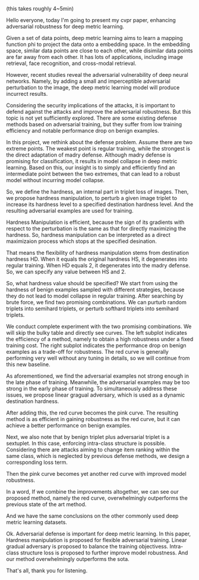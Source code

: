 (this takes roughly 4~5min)

Hello everyone, today I'm going to present my cvpr paper, enhancing adversarial
robustness for deep metric learning.

Given a set of data points, deep metric learning aims to learn a mapping
function phi to project the data onto a embedding space.  In the embedding
space, similar data points are close to each other, while disimilar data points
are far away from each other.  It has lots of applications, including image
retrieval, face recognition, and cross-modal retrieval.

However, recent studies reveal the adversarial vulnerability of deep neural
networks. Namely, by adding a small and imperceptible adversarial perturbation
to the image, the deep metric learning model will produce incurrect results.

Considering the security implications of the attacks, it is important to defend
against the attacks and improve the adversarial robustness. But this topic is
not yet sufficiently explored. There are some existing defense methods based on
adversarial training, but they suffer from low training efficiency and notable
performance drop on benign examples.

In this project, we rethink about the defense problem. Assume there are two
extreme points. The weakest point is regular training, while the strongest is
the direct adaptation of madry defense. Although madry defense is promising for
classification, it results in model collapse in deep metric learning. Based on
this, our insight is to simply and efficiently find an intermediate point
between the two extremes, that can lead to a robust model without incurring
model collapse.

So, we define the hardness, an internal part in triplet loss of images.  Then,
we propose hardness manipulation, to perturb a given image triplet to increase
its hardness level to a specified destination hardness level.  And the
resulting adversarial examples are used for training.

Hardness Manipulation is efficient, because the sign of its gradients with
respect to the perturbation is the same as that for directly maximizing the
hardness.  So, hardness manipulation can be interpreted as a direct maximizaion
process which stops at the specified desination.

That means the flexibility of hardness manipulation stems from destination
hardness HD.  When it equals the original hardness HS, it degenerates into
regular training. When HD equals 2, it degenerates into the madry defense. So,
we can specify any value between HS and 2.

So, what hardness value should be specified? We start from using the hardness
of benign examples sampled with different strategies, because they do not lead
to model collapse in regular training.  After searching by brute force, we find
two promising combinations. We can purturb random triplets into
semihard triplets, or perturb softhard triplets into semihard triplets.

We conduct complete experiment with the two promising combinations. We will
skip the bulky table and directly see curves. The left subplot indicates the
efficiency of a method, namely to obtain a high robustness under a fixed
training cost. The right subplot indicates the performance drop on benign
examples as a trade-off for robustness. The red curve is generally performing
very well without any tuning in details, so we will continue from this new
baseline.

As aforementioned, we find the adversarial examples not strong enough in the
late phase of training. Meanwhile, the adversarial examples may be too strong
in the early phase of training. To simultaneously address these issues, we
propose linear gragual adversary, which is used as a dynamic destination
hardness.

After adding this, the red curve becomes the pink curve.  The resulting method
is as efficient in gaining robustness as the red curve, but it can achieve a
better performance on benign examples.

Next, we also note that by benign triplet plus adversarial triplet is
a sextuplet. In this case, enforcing intra-class structure is possible.
Considering there are attacks aiming to change item ranking within the same
class, which is neglected by previous defense methods, we design
a corresponding loss term.

Then the pink curve becomes yet another red curve with improved model robustness.

In a word, If we combine the improvements altogether, we can see our proposed
method, namely the red curve, overwhelmingly outperforms the previous state of
the art method.

And we have the same conclusions on the other commonly used deep metric learning
datasets.

Ok. Adversarial defense is important for deep metric learning. In this paper,
Hardness manipulation is proposed for flexible adversarial training.
Linear gradual adversary is proposed to balance the training objectivess.
Intra-class structure loss is proposed to further improve model robustness.
And our method overwhelmingly outperforms the sota.

That's all, thank you for listening.
